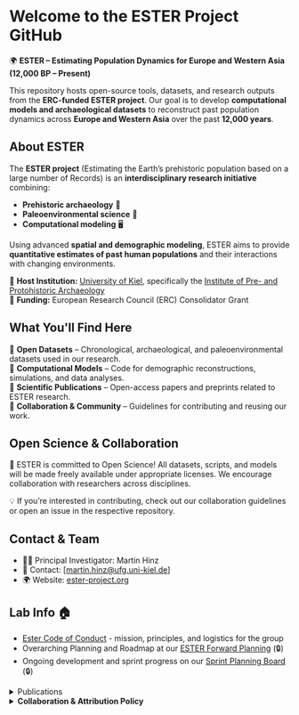 # Welcome to the ESTER Project GitHub  

🌍 **ESTER – Estimating Population Dynamics for Europe and Western Asia (12,000 BP – Present)**  

This repository hosts open-source tools, datasets, and research outputs from the **ERC-funded ESTER project**. Our goal is to develop **computational models and archaeological datasets** to reconstruct past population dynamics across **Europe and Western Asia** over the past **12,000 years**.

## About ESTER  

The **ESTER project** (Estimating the Earth’s prehistoric population based on a large number of Records) is an **interdisciplinary research initiative** combining:  
- **Prehistoric archaeology** 🏺  
- **Paleoenvironmental science** 🌿  
- **Computational modeling** 🖥️  

Using advanced **spatial and demographic modeling**, ESTER aims to provide **quantitative estimates of past human populations** and their interactions with changing environments.  

📍 **Host Institution:** [University of Kiel](https://www.uni-kiel.de/), specifically the [Institute of Pre- and Protohistoric Archaeology](https://www.ufg.uni-kiel.de/en?set_language=en)  
📖 **Funding:** European Research Council (ERC) Consolidator Grant  

## What You'll Find Here  

🔹 **Open Datasets** – Chronological, archaeological, and paleoenvironmental datasets used in our research.  
🔹 **Computational Models** – Code for demographic reconstructions, simulations, and data analyses.  
🔹 **Scientific Publications** – Open-access papers and preprints related to ESTER research.  
🔹 **Collaboration & Community** – Guidelines for contributing and reusing our work.

## Open Science & Collaboration

🚀 ESTER is committed to Open Science!
All datasets, scripts, and models will be made freely available under appropriate licenses. We encourage collaboration with researchers across disciplines.

💡 If you’re interested in contributing, check out our collaboration guidelines or open an issue in the respective repository.

## Contact & Team

- 👨‍🔬 Principal Investigator: Martin Hinz
- 📧 Contact: [martin.hinz@ufg.uni-kiel.de]
- 🌍 Website: [ester-project.org](https://ester-project.org)

## Lab Info :house:

- [Ester Code of Conduct](https://github.com/project-ester-hub/ester-project-governance/blob/main/code_of_conduct/README.md) - mission, principles, and logistics for the group
- Overarching Planning and Roadmap at our [ESTER Forward Planning](https://github.com/orgs/project-ester-hub/projects/2/) (🔒)
- Ongoing development and sprint progress on our [Sprint Planning Board](https://github.com/orgs/project-ester-hub/projects/2/) (🔒)

<details><summary>Publications</summary>
  
  - yet to come...

</details> 

<details><summary><b>Collaboration & Attribution Policy</b></summary>

The ESTER project team is open to collaboration and welcomes engagement from researchers, developers, and practitioners interested in our work. When substantial intellectual contributions are provided by us, we kindly ask for appropriate credit.

Intellectual contributions may include, but are not limited to:

-	Development of custom code or software components,
-	Data processing, manipulation, or integration,
-	Methodological support, including experimental design, modeling approaches, or analytical strategies.

The form of credit will be determined through mutual agreement, reflecting the nature and extent of contributions. This may include co-authorship on manuscripts, datasets, or other research outputs arising from collaborative efforts.

For general inquiries regarding the use of our open-source tools, we encourage users to first consult the available documentation, tutorials, and relevant publications. If further assistance is needed, please open an issue in the respective GitHub repository.

👉 Co-authorship is not expected for routine troubleshooting, issue resolution, or technical support. However, we highly appreciate proper citation and fair acknowledgment of our work in publications and presentations.

For additional details on our research ethos and best practices, please refer to our collaboration guidelines or contact us directly. Thank you for supporting open science and responsible academic collaboration!

</details> 
